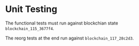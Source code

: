 # Unit Testing
The functional tests must run against blockchian state 
`blockchain_115_3677f4`.

The reorg tests at the end run against `blockchain_117_28c2d3`.
 
